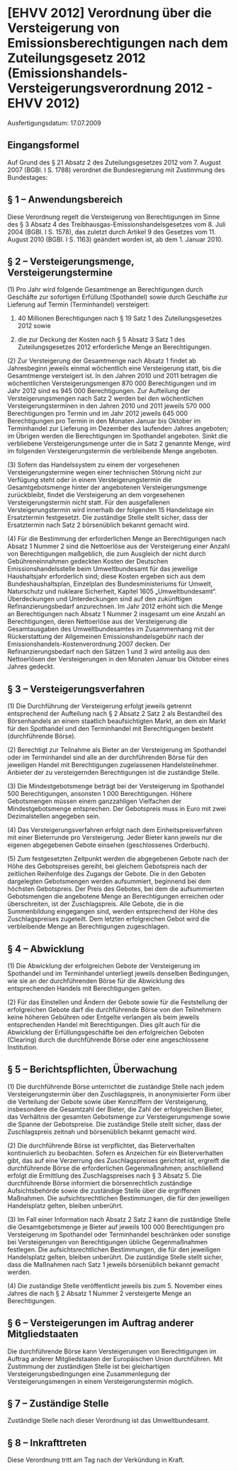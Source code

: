 # [EHVV 2012] Verordnung über die Versteigerung von Emissionsberechtigungen nach dem Zuteilungsgesetz 2012  (Emissionshandels-Versteigerungsverordnung 2012 - EHVV 2012)

Ausfertigungsdatum: 17.07.2009

 

## Eingangsformel

Auf Grund des § 21 Absatz 2 des Zuteilungsgesetzes 2012 vom 7. August 2007 (BGBl. I S. 1788) verordnet die Bundesregierung mit Zustimmung des Bundestages:


## § 1 – Anwendungsbereich

Diese Verordnung regelt die Versteigerung von Berechtigungen im Sinne des § 3 Absatz 4 des Treibhausgas-Emissionshandelsgesetzes vom 8. Juli 2004 (BGBl. I S. 1578), das zuletzt durch Artikel 9 des Gesetzes vom 11. August 2010 (BGBl. I S. 1163) geändert worden ist, ab dem 1. Januar 2010.


## § 2 – Versteigerungsmenge, Versteigerungstermine

(1) Pro Jahr wird folgende Gesamtmenge an Berechtigungen durch Geschäfte zur sofortigen Erfüllung (Spothandel) sowie durch Geschäfte zur Lieferung auf Termin (Terminhandel) versteigert:

1. 40 Millionen Berechtigungen nach § 19 Satz 1 des Zuteilungsgesetzes 2012 sowie

2. die zur Deckung der Kosten nach § 5 Absatz 3 Satz 1 des Zuteilungsgesetzes 2012 erforderliche Menge an Berechtigungen.

(2) Zur Versteigerung der Gesamtmenge nach Absatz 1 findet ab Jahresbeginn jeweils einmal wöchentlich eine Versteigerung statt, bis die Gesamtmenge versteigert ist. In den Jahren 2010 und 2011 betragen die wöchentlichen Versteigerungsmengen 870 000 Berechtigungen und im Jahr 2012 sind es 945 000 Berechtigungen. Zur Aufteilung der Versteigerungsmengen nach Satz 2 werden bei den wöchentlichen Versteigerungsterminen in den Jahren 2010 und 2011 jeweils 570 000 Berechtigungen pro Termin und im Jahr 2012 jeweils 645 000 Berechtigungen pro Termin in den Monaten Januar bis Oktober im Terminhandel zur Lieferung im Dezember des laufenden Jahres angeboten; im Übrigen werden die Berechtigungen im Spothandel angeboten. Sinkt die verbliebene Versteigerungsmenge unter die in Satz 2 genannte Menge, wird im folgenden Versteigerungstermin die verbleibende Menge angeboten.

(3) Sofern das Handelssystem zu einem der vorgesehenen Versteigerungstermine wegen einer technischen Störung nicht zur Verfügung steht oder in einem Versteigerungstermin die Gesamtgebotsmenge hinter der angebotenen Versteigerungsmenge zurückbleibt, findet die Versteigerung an dem vorgesehenen Versteigerungstermin nicht statt. Für den ausgefallenen Versteigerungstermin wird innerhalb der folgenden 15 Handelstage ein Ersatztermin festgesetzt. Die zuständige Stelle stellt sicher, dass der Ersatztermin nach Satz 2 börsenüblich bekannt gemacht wird.

(4) Für die Bestimmung der erforderlichen Menge an Berechtigungen nach Absatz 1 Nummer 2 sind die Nettoerlöse aus der Versteigerung einer Anzahl von Berechtigungen maßgeblich, die zum Ausgleich der nicht durch Gebühreneinnahmen gedeckten Kosten der Deutschen Emissionshandelsstelle beim Umweltbundesamt für das jeweilige Haushaltsjahr erforderlich sind; diese Kosten ergeben sich aus dem Bundeshaushaltsplan, Einzelplan des Bundesministeriums für Umwelt, Naturschutz und nukleare Sicherheit, Kapitel 1605 „Umweltbundesamt“. Überdeckungen und Unterdeckungen sind auf den zukünftigen Refinanzierungsbedarf anzurechnen. Im Jahr 2012 erhöht sich die Menge an Berechtigungen nach Absatz 1 Nummer 2 insgesamt um eine Anzahl an Berechtigungen, deren Nettoerlöse aus der Versteigerung die Gesamtausgaben des Umweltbundesamtes im Zusammenhang mit der Rückerstattung der Allgemeinen Emissionshandelsgebühr nach der Emissionshandels-Kostenverordnung 2007 decken. Der Refinanzierungsbedarf nach den Sätzen 1 und 3 wird anteilig aus den Nettoerlösen der Versteigerungen in den Monaten Januar bis Oktober eines Jahres gedeckt.


## § 3 – Versteigerungsverfahren

(1) Die Durchführung der Versteigerung erfolgt jeweils getrennt entsprechend der Aufteilung nach § 2 Absatz 2 Satz 2 als Bestandteil des Börsenhandels an einem staatlich beaufsichtigten Markt, an dem ein Markt für den Spothandel und den Terminhandel mit Berechtigungen besteht (durchführende Börse).

(2) Berechtigt zur Teilnahme als Bieter an der Versteigerung im Spothandel oder im Terminhandel sind alle an der durchführenden Börse für den jeweiligen Handel mit Berechtigungen zugelassenen Handelsteilnehmer. Anbieter der zu versteigernden Berechtigungen ist die zuständige Stelle.

(3) Die Mindestgebotsmenge beträgt bei der Versteigerung im Spothandel 500 Berechtigungen, ansonsten 1 000 Berechtigungen. Höhere Gebotsmengen müssen einem ganzzahligen Vielfachen der Mindestgebotsmenge entsprechen. Der Gebotspreis muss in Euro mit zwei Dezimalstellen angegeben sein.

(4) Das Versteigerungsverfahren erfolgt nach dem Einheitspreisverfahren mit einer Bieterrunde pro Versteigerung. Jeder Bieter kann jeweils nur die eigenen abgegebenen Gebote einsehen (geschlossenes Orderbuch).

(5) Zum festgesetzten Zeitpunkt werden die abgegebenen Gebote nach der Höhe des Gebotspreises gereiht, bei gleichem Gebotspreis nach der zeitlichen Reihenfolge des Zugangs der Gebote. Die in den Geboten dargelegten Gebotsmengen werden aufsummiert, beginnend bei dem höchsten Gebotspreis. Der Preis des Gebotes, bei dem die aufsummierten Gebotsmengen die angebotene Menge an Berechtigungen erreichen oder überschreiten, ist der Zuschlagspreis. Alle Gebote, die in die Summenbildung eingegangen sind, werden entsprechend der Höhe des Zuschlagspreises zugeteilt. Dem letzten erfolgreichen Gebot wird die verbleibende Menge an Berechtigungen zugeschlagen.


## § 4 – Abwicklung

(1) Die Abwicklung der erfolgreichen Gebote der Versteigerung im Spothandel und im Terminhandel unterliegt jeweils denselben Bedingungen, wie sie an der durchführenden Börse für die Abwicklung des entsprechenden Handels mit Berechtigungen gelten.

(2) Für das Einstellen und Ändern der Gebote sowie für die Feststellung der erfolgreichen Gebote darf die durchführende Börse von den Teilnehmern keine höheren Gebühren oder Entgelte verlangen als beim jeweils entsprechenden Handel mit Berechtigungen. Dies gilt auch für die Abwicklung der Erfüllungsgeschäfte bei den erfolgreichen Geboten (Clearing) durch die durchführende Börse oder eine angeschlossene Institution.


## § 5 – Berichtspflichten, Überwachung

(1) Die durchführende Börse unterrichtet die zuständige Stelle nach jedem Versteigerungstermin über den Zuschlagspreis, in anonymisierter Form über die Verteilung der Gebote sowie über Kennziffern der Versteigerung, insbesondere die Gesamtzahl der Bieter, die Zahl der erfolgreichen Bieter, das Verhältnis der gesamten Gebotsmenge zur Versteigerungsmenge sowie die Spanne der Gebotspreise. Die zuständige Stelle stellt sicher, dass der Zuschlagspreis zeitnah und börsenüblich bekannt gemacht wird.

(2) Die durchführende Börse ist verpflichtet, das Bieterverhalten kontinuierlich zu beobachten. Sofern es Anzeichen für ein Bieterverhalten gibt, das auf eine Verzerrung des Zuschlagspreises gerichtet ist, ergreift die durchführende Börse die erforderlichen Gegenmaßnahmen; anschließend erfolgt die Ermittlung des Zuschlagspreises nach § 3 Absatz 5. Die durchführende Börse informiert die börsenrechtlich zuständige Aufsichtsbehörde sowie die zuständige Stelle über die ergriffenen Maßnahmen. Die aufsichtsrechtlichen Bestimmungen, die für den jeweiligen Handelsplatz gelten, bleiben unberührt.

(3) Im Fall einer Information nach Absatz 2 Satz 2 kann die zuständige Stelle die Gesamtgebotsmenge je Bieter auf jeweils 100 000 Berechtigungen pro Versteigerung im Spothandel oder Terminhandel beschränken oder sonstige bei Versteigerungen von Berechtigungen übliche Gegenmaßnahmen festlegen. Die aufsichtsrechtlichen Bestimmungen, die für den jeweiligen Handelsplatz gelten, bleiben unberührt. Die zuständige Stelle stellt sicher, dass die Maßnahmen nach Satz 1 jeweils börsenüblich bekannt gemacht werden.

(4) Die zuständige Stelle veröffentlicht jeweils bis zum 5. November eines Jahres die nach § 2 Absatz 1 Nummer 2 versteigerte Menge an Berechtigungen.


## § 6 – Versteigerungen im Auftrag anderer Mitgliedstaaten

Die durchführende Börse kann Versteigerungen von Berechtigungen im Auftrag anderer Mitgliedstaaten der Europäischen Union durchführen. Mit Zustimmung der zuständigen Stelle ist bei gleichartigen Versteigerungsbedingungen eine Zusammenlegung der Versteigerungsmengen in einem Versteigerungstermin möglich.


## § 7 – Zuständige Stelle

Zuständige Stelle nach dieser Verordnung ist das Umweltbundesamt.


## § 8 – Inkrafttreten

Diese Verordnung tritt am Tag nach der Verkündung in Kraft.
